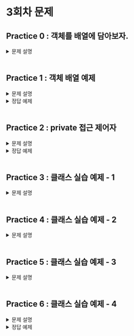 # 3회차 문제

## Practice 0 : 객체를 배열에 담아보자.

<details>
<summary>문제 설명</summary>

### **[문제]** 이론 설명입니다. 천천히 읽어주세요

**[설명]** 배열의 선언 방식은 다음과 같다. -> **practice-01 README.md** 내용 !

- **배열이란?**

  **동일한 자료형(Data Type)의 데이터를 연속된 공간에 저장하기 위한 자료구조**이다.

  JAVA에서의 배열은 C언어에서의 배열과 거의 유사하지만, 한 가지 다른 점이 있다.

  C언어에서의 배열은 `int arr[]` 의 방식으로 변수명을 선언하였지만,

  JAVA에서의 배열은 `int arr[]` 뿐만 아니라, `int[] arr` 의 방식도 지원한다.


- **배열을 선언하는 방식**

```java
  1. 생성과 동시에 초기화
  자료형[] 변수명 = {데이터1, 데이터2, 데이터3, ... };
  
  int[] array = {0,1,2,3,4}; // for example
  
  2. 크기를 지정해서 생성 후에 할당
  자료형[] 변수명 = new 자료형[크기];
  
  int[] num = new int[3]; // 크기가 3인 배열 생성
  num[0] = 0; // 0번 index에 값 할당
  num[1] = 1; // 1번 index에 값 할당
  num[2] = 2; // 2번 index에 값 할당
 ```

여기까지가 practice-01에서 적어둔 배열에 관한 내용이다.

이전까지 실습으로 다룬 내용으로 **클래스를 사용자 정의 자료형**라는 것을 파악할 수 있었다.
사용자가 정의하는 대로 멤버 변수가 구성되고,매소드 또한 사용자의 정의대로 존재하는 것을 생각해보자.
그렇다면 위의 `자료형` 자리에 사용자 정의 자료형인 `클래스`의 이름이 들어간다면 어떻게 될까?

####  객체들을 배열에 담는 방법은 다음과 같다.
  ```java
    자료형[] 변수명 = new 자료형[크기];
    클래스이름[] 변수명 = new 클래스이름[크기];
    
    int[] num = new int[3]; // int형 데이터가 들어가며, 크기가 3인 배열 num 생성
    num[0] = 0; // 0번 index에 값 할당
    num[1] = 1; // 1번 index에 값 할당
    num[2] = 2; // 2번 index에 값 할당
  
    Card[] deck = new Card[30]; // Card형(Card 객체)이 들어가며, 크기가 30인 배열 deck 생성
    deck[0] = new Card("RED", spade, 1); // 0번 index에 값 할당(여기선 생성자를 통해 객체를 생성하여 할당)
    deck[1] = new Card("Black", diamond, 5); // 1번 index에 값 할당
          ...
    deck[29] = new Card("RED", heart, 3); // 29번 index에 값 할당
  ```

일반적인 자료형을 배열에 담는 과정과 큰 틀은 완전히 동일하다.

1. 크기를 지정하여 배열을 생성한다.
2. 배열의 각각 index에 값을 할당한다.

다만 여기서 2번의 과정이 객체를 담기 때문에 조금은 복잡해진 것뿐이다.

`num[0] = 0` ~~> `deck[0] = new Card[]`

일반적인 자료형의 경우 값을 할당하기 위해 값을 만드는 과정이 단순히 0과 같이 입력하면 되지만,
사용자 정의 자료형은 클래스의 경우 new 연산자와 `생성자`를 이용해야하기 때문에 다른점이 존재하는 것이다.


### **[코드]**

Card 객체를 배열에 선언하여, for 문을 통해서 배열 전체에 객체를 할당하는 코드입니다.

```java
public class Practice0{
    public static void main(String[] args){
      Card[] Deck = new Card[54]; // Card 객체를 배열에 선언

      int a;
      for(a = 0; a < 13; a++) {
          Deck[a] = new Card("SPADE", "BLACK", a+1); 
      }
      for(a = 13 * 1 ; a < 13 * 2 ; a++) {
          Deck[a] = new Card("DIAMOND", "RED", a - 13*1 + 1);
      }
      for(a = 13 * 2 ; a < 13 * 3 ; a++) {
          Deck[a] = new Card("HEART", "RED", a - 13*2 + 1);
      }
      for(a = 13 * 3; a < 13 * 4 ; a++) {
          Deck[a] = new Card("CLOVER", "BLACK", a - 13*3 + 1);
      }
      Deck[52] = new Card("JOKER", "RED", -1);
      Deck[53] = new Card("JOKER", "BLACK", -1);

      for(a = 0; a < 54; a++) {
          System.out.println(Deck[a].toString());
      }
    }
}

class Card{ 
    String suit; // diamond, heart, clover, spade, joker
    String color; // red, black
    int rank; // a + 2~10 + j, q, k --> 1 ~ 13

  Card(String suit, String color, int rank){
      this.suit = suit;
      this.color = color;
      this.rank = rank;
  }

  public String getSuit() {
      return suit;
  }

  public String getColor() {
      return color;
  }

  public int getRank() {
      return rank;
  }

  public String toString() {
      return this.suit + " " + this.color + " " + this.rank;
  }

}
```

</details>
<br>

## Practice 1 : 객체 배열 예제

<details>
<summary> 문제 설명</summary>

### **[문제]** 조장은 사다리 타기로 뽑을까요?

**[설명]**

- 요구사항 1. Student 클래스를 작성하세요.
  - 멤버 변수로는 이름(name), 학번(studentID), 전공(major)이 포함됩니다.
- 요구사항 2. Student 객체를 5개 담을 수 있는 배열을 선언하여, 객체를 담아줍니다.
  - 학생들에 대한 정보는 다음과 같습니다.

  |학생 이름| 학번        | 전공        | 
      |-----------|-----------|---|
  |김자바| 202220736 | software  |
  |박홍길| 202220712 | software  |
  |최원딤| 202020842 | Mathematics |
  |이장원| 201320712 | economics |

</details>

<details>
<summary>정답 예제</summary>

### **[코드]**

```java
public class Practice01{
  public static void main(String[] args){
    Student[] group = new Student[4];
    // TO DO : assign student instance to array with information
    group[0] = new Student("김자바", 202220736, "software");
    group[1] = new Student("박홍길", 202220712, "software");
    group[2] = new Student("최원딤", 202020842, "Mathematics");
    group[3] = new Student("이장원", 201320712, "economics");
    //
    
    for(int a = 0; a < 4; a++){
      System.out.println(group[a].name + " " + group[a].studentID + " " + group[a].major);
    }
    
    int captain = (int)(Math.random() * 4); // 0부터 4까지 무작위로 조장 선정
    System.out.println(group[captain].name + " 조장님 잘 부탁드려요~");
  }
}

class Student{
  // TO DO : make variable
  public String name;
  public int studentID;
  public String major;
  //
  public Student(String name, int studentID, String major){
    this.name = name;
    this.studentID = studentID;
    this.major = major;
  }
}

```

출력 결과 :
(마지막 문장은 4명 중에 무작위로 선정됩니다.)

김자바 202220736 software <br>
박홍길 202220712 software <br>
최원딤 202020842 Mathematics <br>
이장원 201320712 economics <br>
최원딤 조장님 잘 부탁드려요~ <br>

</details>

<br>

## Practice 2 : private 접근 제어자

<details>
<summary> 문제 설명</summary>

### **[문제]** private.. 그거 어떻게 쓰는건데..

**[설명]** 이전 시간에 수업한 접근 제어자 관련 예제이다.

변수나 메서드의 사용 권한은 다음과 같은 접근 제어자를 사용하여 설정할수 있다.

1. private
2. default
3. protected
4. public 

접근 제어자는 private -> default -> protected -> public 순으로 보다 많은 접근을 허용한다. 하나씩 순서대로 살펴보자.

>### private : 해당 클래스에서만 접근 가능
>접근제어자가 private으로 설정되었다면 private 이 붙은 변수, 메서드는 해당 클래스에서만 접근이 가능하다.
>### default : 같은 패키지에서만 접근 가능
>접근 제어자를 별도로 설정하지 않는다면 접근 제어자가 없는 변수, 메서드는 default 접근 제어자가 되어 해당 패키지 내에서만 접근이 가능하다.
>### protected : 같은 패키지 또는 해당 클래스를 상속 받은 클래스
>접근제어자가 protected로 설정되었다면 protected가 붙은 변수, 메서드는 동일 패키지의 클래스 또는 해당 클래스를 상속받은 다른 패키지의 클래스에서만 접근이 가능하다.
>### public : 어디에서나 접근 가능
>접근제어자가 public으로 설정되었다면 public 접근제어자가 붙은 변수, 메서드는 어떤 클래스에서라도 접근이 가능하다.
>
>[출처] : https://wikidocs.net/232 (점프 투 자바)

이번 문제에서는 private 접근 제어자를 통해 멤버 변수를 클래스 외부에서 접근할 수 없도록 설정한 후에,
public 접근 제어자를 갖는 클래스의 메소드를 이용하여 멤버 변수를 접근하는 방법에 대해 풀어볼 것이다.


다음은 클래스 Account에 대한 조건이다.

| 접근제어자  | 메소드명 또는 변수명 | 설명                     |
|--------|-------------|------------------------|
| private | number      | 멤버 변수에 위치하는 int형 변수    |
| public   | getNumber() | 멤버 변수 number의 값을 반환한다. |
|public | setNumber() | int형 변수를 받아 멤버변수 number에 저장한다.|


</details>
<details>
<summary>정답 예제</summary>

### **[코드]**

```java

public class Practice02 {

    public static void main(String[] args) {
        Account ac = new Account();
        ac.setNumber(100);
        // ac.number : error !!!! can't use private variable in another class.
        System.out.println(ac.getNumber());

    }

}

class Account{
    // TO DO
    private int number;

    public int getNumber() {
        return this.number;
    }

    public void setNumber(int number) {
        this.number = number;
    }
    //
}

```

출력결과 : 100


</details>

<br>



## Practice 3 : 클래스 실습 예제 - 1

<details>
<summary>문제 설명</summary>

### **[문제]** 듀얼에서 승리하자

추잡한 유희는 듀얼에서 어떻게든 승리하고자 한다. 유희를 도와 듀얼에서 승리해보자.

### **[설명]** 카드를 표현하기 위한 클래스와 생성자를 만들자

카드는 name(String), description(String), attack(int), defense(int)의 속성들을 갖는다.
<br>생성자는 카드의 이름을 입력받아 값을 할당해 주는 생성자를 만들면 된다

</details>
<br>

## Practice 4 : 클래스 실습 예제 - 2

<details>
<summary>문제 설명</summary>

### **[문제]** 듀얼에서 승리하자

추잡한 유희는 듀얼에서 어떻게든 승리하고자 한다. 유희를 도와 듀얼에서 승리해보자.

### **[설명]** 카드를 저장할 수 있는 클래스 배열을 만든 뒤 덱을 미리 설정해두자.

클래스 배열은 각각 deck[60], hand[5]의 이름과 크기를 갖는다
<br> 또한 생성자를 통해 덱의 0~4 인덱스에 미리 엑조디아 카드를 만들어보자
<br> 엑조디아 카드의 구성은 아래와 같으며 각 인덱스별 어느 카드가 위치할지는 상관 없다.
<img width="609" alt="스크린샷 2023-03-22 오후 12 20 24" src="https://user-images.githubusercontent.com/52846766/226793718-181c3279-a587-4fb4-8898-271820016dff.png"><br>
<img width="387" alt="스크린샷 2023-03-22 오후 12 21 22" src="https://user-images.githubusercontent.com/52846766/226793843-fe4e3ba6-e6eb-4a3b-83dc-4b4e61986243.png">

</details>
<br>

## Practice 5 : 클래스 실습 예제 - 3

<details>
<summary>문제 설명</summary>

### **[문제]** 듀얼에서 승리하자

추잡한 유희는 듀얼에서 어떻게든 승리하고자 한다. 유희를 도와 듀얼에서 승리해보자.

### **[설명]** 카드를 뽑을 수 있는 Draw Method를 구현해보자

deck 배열에서 순차적으로 카드를 뽑아 hand 배열로 옮길 수 있는 메서드를 구현해보자.

- 메서드는 static 형태로 Practice04 내에 구현하면 되며, 매개변수로 두 Card[](deck, hand)와 뽑아야 할 카드의 개수를 받아야 한다.
- 카드를 뽑을 경우, Deck 배열 내 각 인스턴스들의 인덱스는 1만큼 감소해야 한다 (1개씩 앞으로 옮겨져야 한다)

</details>
<br>

## Practice 6 : 클래스 실습 예제 - 4

<details>
<summary>문제 설명</summary>

### **[문제]** 듀얼에서 승리하자

추잡한 유희는 듀얼에서 어떻게든 승리하고자 한다. 유희를 도와 듀얼에서 승리해보자.

### **[설명]** 뽑은 카드를 확인하기 위한 checkHand() 메서드를 만들어보자

듀얼에서 승리하기 위해서는 서로 다른 5장의 엑조디아 카드가 필요하고, 지금 5장의 카드를 뽑은 상태이다.
<br> 승리 조건을 확인하기 위해 지금 뽑은 5장의 카드의 이름을 확인해보자
<br> 서로 다른 엑조디아 카드일 경우, 추잡한 유희는 이 듀얼에서 승리하게 될 것이다

</details>
</details>
<details>
<summary>정답 예제</summary>

```java
public class Practice04 {
    public static void main(String[] args) {
        // hint : Class 배열을 생성하는 방법
        // ClassName[] arrayName = new ClassName[arrayLength];
        Card[] deck = new Card[60];
        Card[] hand = new Card[5];

        // hint : 배열의 각 요소에 접근하는 방법
        // arrayName[index] = ?
        deck[0] = new Card("봉인된 자의 오른쪽 팔");
        deck[1] = new Card("봉인된 자의 왼쪽 팔");
        deck[2] = new Card("봉인된 자의 오른쪽 다리");
        deck[3] = new Card("봉인된 자의 왼쪽 다리");
        deck[4] = new Card("봉인된 엑조디아");

        // hint : deck의 5장의 카드를 hand로 가져와야 한다
        for (int i = 0; i < 5; i++) {
            draw(deck, hand, i);
        }

        // hint : hand의 각 카드의 이름을 체크하는 메소드를 만들어보자
        boolean result = checkHand(hand);

        if (result) {
            System.out.println("게임에서 승리하였습니다");
        }
    }

    static void draw(Card[] deck, Card[] hand, int index) {
        // hint : deck의 첫 번째 요소를 hand로 옮기자
        hand[index] = deck[0];
        System.out.println(hand[index].name + "을 뽑았습니다");

        // hint : deck의 요소들을 다음 요소의 값으로 덮어씌우자
        // 덮어씌우는 배열의 개수는 뽑힌 카드의 수만큼 감소해야 한다
        for (int i = 0; i < 5 - index; i++) {
            deck[i] = deck[i + 1];
        }
    }

    static boolean checkHand(Card[] hand) {
        int count = 0;

        for (Card card : hand) {
            if (card.name.contains("엑조디아")) {
                count++;
            } else if (card.name.contains("오른쪽 팔")) {
                count++;
            } else if (card.name.contains("왼쪽 팔")) {
                count++;
            } else if (card.name.contains("오른쪽 다리")) {
                count++;
            } else if (card.name.contains("왼쪽 다리")) {
                count++;
            }
        }

        if (count == 5) {
            return true;
        }

        return false;
    }
}

class Card {
    String name;
    String description;
    int attack, defense;

    Card(String name) {
        this.name = name;
    }
}
```

<br>
